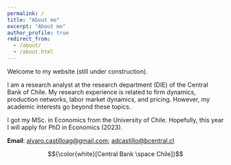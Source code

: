 ```yaml
---
permalink: /
title: "About me"
excerpt: "About me"
author_profile: true
redirect_from: 
  - /about/
  - /about.html
---
```


Welcome to my website (still under construction). 

I am a research analyst at the research department (DIE) of the Central Bank of Chile. My research experience is related to firm dynamics, production networks, labor market dynamics, and pricing. However, my academic interests go beyond these topics.

I got my MSc. in Economics from the University of Chile. Hopefully, this year I will apply for PhD in Economics (2023).

<b>Email</b>: alvaro.castilloag@gmail.com; adcastillo@bcentral.cl


$${\color{white}[Central Bank \space Chile]}$$

